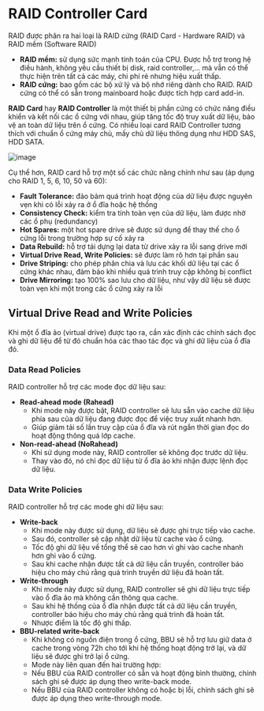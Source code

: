 # RAID Controller Card
RAID được phân ra hai loại là RAID cứng (RAID Card - Hardware RAID) và RAID mềm (Software RAID)

- **RAID mềm:** sử dụng sức mạnh tính toán của CPU. Được hỗ trợ trong hệ điều hành, không yêu cầu thiết bị disk, raid controller,... mà vẫn có thể thực hiện trên tất cả các máy, chi phí rẻ nhưng hiệu xuất thấp.
- **RAID cứng:** bao gồm các bộ xử lý và bộ nhớ riêng dành cho RAID. RAID cứng có thể có sẵn trong mainboard hoặc được tích hợp card add-in.

**RAID Card** hay **RAID Controller** là một thiết bị phần cứng có chức năng điều khiển và kết nối các ổ cứng với nhau, giúp tăng tốc độ truy xuất dữ liệu, bảo vệ an toàn dữ liệu trên ổ cứng.
Có nhiều loại card RAID Controller tương thích với chuẩn ổ cứng máy chủ, mấy chủ dữ liệu thông dụng như HDD SAS, HDD SATA.

![image](https://user-images.githubusercontent.com/83684068/124863687-c1fab200-dfe1-11eb-9f59-d149bd9c868f.png)

Cụ thể hơn, RAID card hỗ trợ một số các chức năng chính như sau (áp dụng cho RAID 1, 5, 6, 10, 50 và 60):
- **Fault Tolerance:** đảo bảm quá trình hoạt động của dữ liệu được nguyên vẹn khi có lỗi xảy ra ở ổ đĩa hoặc hệ thống
- **Consistency Check:** kiểm tra tính toàn vẹn của dữ liệu, làm được nhờ các ổ phụ (redundancy)
- **Hot Spares:** một hot spare drive sẽ được sử dụng để thay thế cho ổ cứng lỗi trong trường hợp sự cố xảy ra
- **Data Rebuild:** hỗ trợ tái dựng lại data từ drive xảy ra lỗi sang drive mới
- **Virtual Drive Read, Write Policies:** sẽ được làm rõ hơn tại phần sau
- **Drive Striping:** cho phép phân chia và lưu các khối dữ liệu tại các ổ cứng khác nhau, đảm bảo khi nhiều quá trình truy cập không bị conflict
- **Drive Mirroring:** tạo 100% sao lưu cho dữ liệu, như vậy dữ liệu sẽ được toàn vẹn khi một trong các ổ cứng xảy ra lỗi 

## Virtual Drive Read and Write Policies
Khi một ổ đĩa ảo (virtual drive) được tạo ra, cần xác định các chính sách đọc và ghi dữ liệu để từ đó chuẩn hóa các thao tác đọc và ghi dữ liệu của ổ đĩa đó. 

### Data Read Policies
RAID controller hỗ trợ các mode đọc dữ liệu sau:
- **Read-ahead mode (Rahead)**
  - Khi mode này được bật, RAID controller sẽ lưu sẵn vào cache dữ liệu phía sau của dữ liệu đang được đọc để việc truy xuất nhanh hơn.
  - Giúp giảm tải số lần truy cập của ổ đĩa và rút ngắn thời gian đọc do hoạt động thông quá lớp cache.
- **Non-read-ahead (NoRahead)**
  - Khi sử dụng mode này, RAID controller sẽ không đọc trước dữ liệu.
  - Thay vào đó, nó chỉ đọc dữ liệu từ ổ đĩa ảo khi nhận được lệnh đọc dữ liệu. 

### Data Write Policies
RAID controller hỗ trợ các mode ghi dữ liệu sau:
- **Write-back**
  - Khi mode này được sử dụng, dữ liệu sẽ được ghi trực tiếp vào cache.
  - Sau đó, controller sẽ cập nhật dữ liệu từ cache vào ổ cứng.
  - Tốc độ ghi dữ liệu về tổng thể sẽ cao hơn vì ghi vào cache nhanh hơn ghi vào ổ cứng.
  - Sau khi cache nhận được tất cả dữ liệu cần truyền, controller báo hiệu cho máy chủ rằng quá trình truyền dữ liệu đã hoàn tất.
- **Write-through**
  - Khi mode này được sử dụng, RAID controller sẽ ghi dữ liệu trực tiếp vào ổ đĩa ảo mà không cần thông qua cache.
  - Sau khi hệ thống của ổ đĩa nhận được tất cả dữ liệu cần truyền, controller báo hiệu cho máy chủ rằng quá trình đã hoàn tất.
  - Nhược điểm là tốc độ ghi thấp.
- **BBU-related write-back**
  - Khi không có nguồn điện trong ổ cứng, BBU sẽ hỗ trợ lưu giữ data ở cache trong vòng 72h cho tới khi hệ thống hoạt động trở lại, và dữ liệu sẽ được ghi trở lại ổ cứng.
  - Mode này liên quan đến hai trường hợp:
  - Nếu BBU của RAID controller có sẵn và hoạt động bình thường, chính sách ghi sẽ được áp dụng theo write-back mode.
  - Nếu BBU của RAID controller không có hoặc bị lỗi, chính sách ghi sẽ được áp dụng theo write-through mode. 
